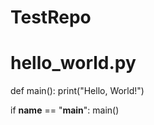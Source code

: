 # TestRepo
# hello_world.py

def main():
    print("Hello, World!")

if __name__ == "__main__":
    main()
